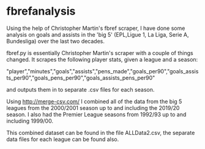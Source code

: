 # fbrefanalysis
Using the help of Christopher Martin's fbref scraper, I have done some analysis on goals and assists in the 'big 5' (EPL,Ligue 1, La Liga, Serie A, Bundesliga) over the last two decades.


fbref.py is essentially Christopher Martin's scraper with a couple of things changed. It scrapes the following player stats, given a league and a season:

"player","minutes","goals","assists","pens_made","goals_per90","goals_assists_per90","goals_pens_per90","goals_assists_pens_per90"

and outputs them in to separate .csv files for each season.

Using http://merge-csv.com/ I combined all of the data from the big 5 leagues from the 2000/2001 season up to and including the 2019/20 season. I also had the Premier League seasons from 1992/93 up to and including 1999/00.

This combined dataset can be found in the file ALLData2.csv, the separate data files for each league can be found also.
